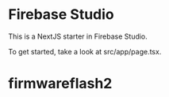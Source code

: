 # Firebase Studio

This is a NextJS starter in Firebase Studio.

To get started, take a look at src/app/page.tsx.
 # firmwareflash2

